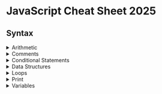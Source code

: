 # JavaScript Cheat Sheet 2025

## Syntax


<details>
<summary>Arithmetic</summary>

<br/>

```sh
console.log(1 + 1); // One plus one, prints: 2
console.log(5 * 5); // 5 multiplied by 5, prints 25
console.log(10 / 2); // 10 divided by 2, prints 5
```

<br/>

Increment
```sh
let age = 20;
age++;

console.log(age); // Prints 21
```

<br/>

Decrement
```sh
let age = 20;
age--;

console.log(age); // Prints 19
```

<br/>

Parentheses
```sh
console.log(5 + (2 * 2)); // Prints 9
```


<br/>

</details>


<details>
<summary>Comments</summary>

<br/>

Comments allow you to add notes to your code, without effecting the code itself.

```sh
// This is a single line comment
 ```
```sh
/*
This is a multi line comment
*/
 ```

<br/>

</details>


<details>
<summary>Conditional Statements</summary>

<br/>

Conditional statements allow you to execute code according to defined conditions. The conditions are executed as either or.

<br/>

Examples of basic if statements
```sh
if (1 == 1) {
    console.log("If condition was true"); // Will be printed
}
if (1) {
    console.log("If condition was true"); // Will be printed
}
if (1 < 2 ) {
    console.log("If condition was true");  // Will be printed
}
 ```

<br/>

Examples of basic if and else if statements
```sh
if (1 < 2 ) {
    console.log("If condition was true"); // Will be printed
} else if ( 1 < 3) {
    console.log("Else if condition was true"); // Wont be printed
}
 ```
```sh
if (1 == 2 ) {
    console.log("If condition was true"); // Wont be printed
} else if ( 1 < 3) {
    console.log("Else if condition was true"); // Will be printed
}
 ```

<br/>

Examples of basic if, else if and else statements
```sh
if (1 > 2 ) {
    console.log("If condition was true"); // Wont be printed
} else if ( 1 > 3) {
    console.log("1st else if condition was true"); // Wont be printed
} else if ( 1 > 4) {
    console.log("2nd else if condition was true"); // Wont be printed
} else {
    console.log("Else condition was true"); // Will be printed
}
 ```
```sh
if (1 > 2 ) {
    console.log("If condition was true"); // Wont be printed
} else if ( 1 > 3) {
    console.log("1st else if condition was true"); // Wont be printed
} else if ( 1 == 1) {
    console.log("2nd else if condition was true"); // Will be printed
} else {
    console.log("Else condition was true"); // Wont be printed
}
 ```
```sh
if (1 == 1 ) {
    console.log("If condition was true"); // Will be printed
} else if ( 1 > 3) {
    console.log("1st else if condition was true"); // Wont be printed
} else if ( 1 > 4) {
    console.log("2nd else if condition was true"); // Wont be printed
} else {
    console.log("Else condition was true"); // Wont be printed
}
```

<br/>

Conditional statements can be nested inside one another

```sh
if (1 == 1) {
    console.log("If condition was true"); // Will be printed
    if (1 > 2) {
        console.log("1st nested if condition was true");
    } else if (1 < 2) {
        console.log("2nd nested if condition was true"); // Will be printed
    }
} else {
    console.log("Else condition was true");
}
```

<br/>

</details>


<details>
<summary>Data Structures</summary>

<br/>

Variables store single values, but data structures store multiple values and enables the organisation of these values.

Array
```sh
let cats = ["Gary", "Frank", "Shona", "Steve", "Wendy"];
 ```

<br/>

Object
```sh
let cat = { name: "Gary", age: 12 };
 ```

<br/>

Object Array
```sh
let cats = [
    { id: 1, name: "Gary", age: 12 },
    { id: 2, name: "Frank", age: 18 },
];
```

<br/>

Map
```sh
const cats = new Map([
    ["Gary", 12],
    ["Frank", 18],
]);
```


<br/>

</details>


<details>
<summary>Loops</summary>

<br/>

Loops have a number of use cases. For example, a loop can be used to "loop"/repeat lines of code until a condition is met, or to minimise file size by reducing repetitive code. The loops below show different ways to print the numbers 1 to 10.

<br/>

"for" loop, execute this code "for" as long as a condition is true.

```sh
for (let i = 1; i <= 10; i++) {
    console.log(i);
}
 ```

<br/>

"while" loop, execute this code "while" a condition is true.

```sh
let i = 1;

while (i <= 10) {
    console.log(i);
    i++;
}

 ```

<br/>

</details>


<details>
<summary>Print</summary>

<br/>

Printing allows you to print messages to a console. Developers can use it for debugging.

```sh
console.log("cat");
 ```
```sh
console.log(45);
 ```
```sh
console.log(5 + 5); // Prints "10" to the console
 ```
```sh
console.log("5 + 5"); // Prints "5 + 5" to the console
 ```

<br/>

console.table can be used to print in a table format
```sh
let cats = [
    { id: 1, name: "Gary", age: 12 },
    { id: 2, name: "Frank", age: 18 },
];

console.table(cats);
```

<br/>

A console.log combined with JSON.stringify will print the items in JSON format
```sh
let cats = [
    { id: 1, name: "Gary", age: 12 },
    { id: 2, name: "Frank", age: 18 },
];

console.log(JSON.stringify(cats, null, 2));
```


<br/>

</details>


<details>
<summary>Variables</summary>

<br/>

Variables can be declared as either a "var", "let" or "const". Using "let" and "const" is good modern practice. A "let" should be used for a variable whose value will change. A "const" (constant) should be used for variables that will not change in value.

<br/>

const variable examples
```sh
const cat = "Steve";
const age = 22;
const cost = 22.75;
const storeOpen = false;
 ```

<br/>

let variable examples
```sh
let cat = "Steve";
let age = 22;
let cost = 22.75;
let storeOpen = false;
 ```

</details>
